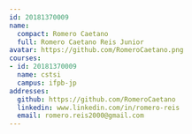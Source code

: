 ```yaml
---
id: 20181370009
name:
  compact: Romero Caetano
  full: Romero Caetano Reis Junior
avatar: https://github.com/RomeroCaetano.png
courses:
- id: 20181370009
  name: cstsi
  campus: ifpb-jp
addresses:
  github: https://github.com/RomeroCaetano
  linkedin: www.linkedin.com/in/romero-reis
  email: romero.reis2000@gmail.com
---
```

